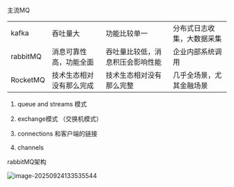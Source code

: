 主流MQ

|          |                          |                                  |                            |
| -------- | ------------------------ | -------------------------------- | -------------------------- |
| kafka    | 吞吐量大                 | 功能比较单一                     | 分布式日志收集，大数据采集 |
| rabbitMQ | 消息可靠性高，功能全面   | 吞吐量比较低，消息积压会影响性能 | 企业内部系统调用           |
| RocketMQ | 技术生态相对没有那么完成 | 技术生态相对没有那么完整         | 几乎全场景，尤其金融场景   |

1. queue and streams 模式

2. exchange模式 （交换机模式）

   

3. connections 和客户端的链接

4. channels 

rabbitMQ架构

![image-20250924133535544](https://leslieyedoc.oss-cn-shanghai.aliyuncs.com/img/20250924-133539-image-20250924133535544.png)